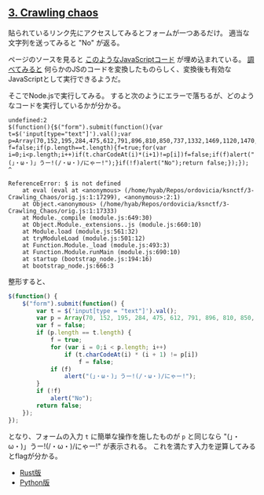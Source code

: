 ## [3. Crawling chaos](http://ksnctf.sweetduet.info/problem/3)

貼られているリンク先にアクセスしてみるとフォームが一つあるだけ。
適当な文字列を送ってみると "No" が返る。

ページのソースを見ると [このようなJavaScriptコード](https://github.com/ordovicia/ksnctf/blob/master/3-Easy_Cipher/orig.js) が埋め込まれている。
[調べてみると](http://sanya.sweetduet.info/unyaencode/) 何らかのJSのコードを変換したものらしく、変換後も有効なJavaScriptとして実行できるようだ。

そこでNode.jsで実行してみる。
すると次のようにエラーで落ちるが、どのようなコードを実行しているかが分かる。

```
undefined:2
$(function(){$("form").submit(function(){var t=$('input[type="text"]').val();var p=Array(70,152,195,284,475,612,791,896,810,850,737,1332,1469,1120,1470,832,1785,2196,1520,1480,1449);var f=false;if(p.length==t.length){f=true;for(var i=0;i<p.length;i++)if(t.charCodeAt(i)*(i+1)!=p[i])f=false;if(f)alert("(」・ω・)」うー!(/・ω・)/にゃー!");}if(!f)alert("No");return false;});});
^

ReferenceError: $ is not defined
    at eval (eval at <anonymous> (/home/hyab/Repos/ordovicia/ksnctf/3-Crawling_Chaos/orig.js:1:17299), <anonymous>:2:1)
    at Object.<anonymous> (/home/hyab/Repos/ordovicia/ksnctf/3-Crawling_Chaos/orig.js:1:17333)
    at Module._compile (module.js:649:30)
    at Object.Module._extensions..js (module.js:660:10)
    at Module.load (module.js:561:32)
    at tryModuleLoad (module.js:501:12)
    at Function.Module._load (module.js:493:3)
    at Function.Module.runMain (module.js:690:10)
    at startup (bootstrap_node.js:194:16)
    at bootstrap_node.js:666:3
```

整形すると、

```javascript
$(function() {
    $("form").submit(function() {
        var t = $('input[type = "text"]').val();
        var p = Array(70, 152, 195, 284, 475, 612, 791, 896, 810, 850, 737, 1332, 1469, 1120, 1470, 832, 1785, 2196, 1520, 1480, 1449);
        var f = false;
        if (p.length == t.length) {
            f = true;
            for (var i = 0;i < p.length; i++)
                if (t.charCodeAt(i) * (i + 1) != p[i])
                    f = false;
            if (f)
                alert("(」・ω・)」うー!(/・ω・)/にゃー!");
        }
        if (!f)
            alert("No");
        return false;
    });
});
```

となり、フォームの入力 `t` に簡単な操作を施したものが `p` と同じなら "(」・ω・)」うー!(/・ω・)/にゃー!" が表示される。
これを満たす入力を逆算してみるとflagが分かる。

* [Rust版](https://github.com/ordovicia/ksnctf/blob/master/3-Crawling_Chaos/solve.rs)
* [Python版](https://github.com/ordovicia/ksnctf/blob/master/3-Crawling_Chaos/solve.py)

